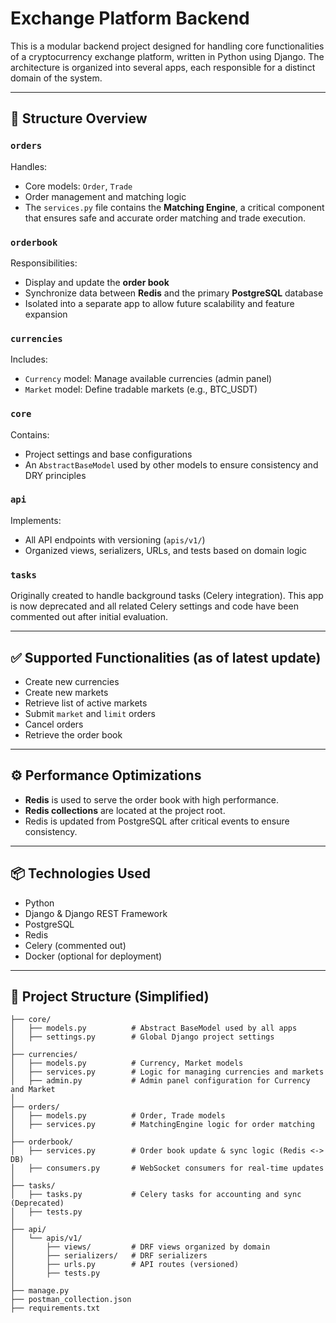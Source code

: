 # Exchange Platform Backend

This is a modular backend project designed for handling core functionalities of a cryptocurrency exchange platform, written in Python using Django. The architecture is organized into several apps, each responsible for a distinct domain of the system.

---

## 🔧 Structure Overview

### `orders`
Handles:
- Core models: `Order`, `Trade`
- Order management and matching logic
- The `services.py` file contains the **Matching Engine**, a critical component that ensures safe and accurate order matching and trade execution.

### `orderbook`
Responsibilities:
- Display and update the **order book**
- Synchronize data between **Redis** and the primary **PostgreSQL** database
- Isolated into a separate app to allow future scalability and feature expansion

### `currencies`
Includes:
- `Currency` model: Manage available currencies (admin panel)
- `Market` model: Define tradable markets (e.g., BTC_USDT)

### `core`
Contains:
- Project settings and base configurations
- An `AbstractBaseModel` used by other models to ensure consistency and DRY principles

### `api`
Implements:
- All API endpoints with versioning (`apis/v1/`)
- Organized views, serializers, URLs, and tests based on domain logic

### `tasks`
Originally created to handle background tasks (Celery integration). This app is now deprecated and all related Celery settings and code have been commented out after initial evaluation.

---

## ✅ Supported Functionalities (as of latest update)

- Create new currencies
- Create new markets
- Retrieve list of active markets
- Submit `market` and `limit` orders
- Cancel orders
- Retrieve the order book

---

## ⚙️ Performance Optimizations

- **Redis** is used to serve the order book with high performance.
- **Redis collections** are located at the project root.
- Redis is updated from PostgreSQL after critical events to ensure consistency.

---

## 📦 Technologies Used

- Python
- Django & Django REST Framework
- PostgreSQL
- Redis
- Celery (commented out)
- Docker (optional for deployment)

---

## 📁 Project Structure (Simplified)



```text
├── core/
│   ├── models.py          # Abstract BaseModel used by all apps
│   ├── settings.py        # Global Django project settings
│
├── currencies/
│   ├── models.py          # Currency, Market models
│   ├── services.py        # Logic for managing currencies and markets
│   ├── admin.py           # Admin panel configuration for Currency and Market
│
├── orders/
│   ├── models.py          # Order, Trade models
│   ├── services.py        # MatchingEngine logic for order matching
│
├── orderbook/
│   ├── services.py        # Order book update & sync logic (Redis <-> DB)
│   ├── consumers.py       # WebSocket consumers for real-time updates
│
├── tasks/
│   ├── tasks.py           # Celery tasks for accounting and sync (Deprecated)
│   ├── tests.py
│
├── api/
│   └── apis/v1/
│       ├── views/         # DRF views organized by domain
│       ├── serializers/   # DRF serializers
│       ├── urls.py        # API routes (versioned)
│       ├── tests.py
│
├── manage.py
├── postman_collection.json
├── requirements.txt
